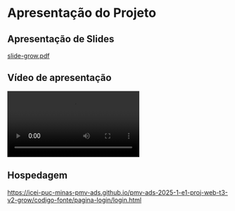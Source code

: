 # Apresentação do Projeto

## Apresentação de Slides
[slide-grow.pdf](./slide-grow.pdf)


## Vídeo de apresentação

<video controls>
  <source src="./video-grow.mp4" type="video/mp4">
</video>

## Hospedagem

https://icei-puc-minas-pmv-ads.github.io/pmv-ads-2025-1-e1-proj-web-t3-v2-grow/codigo-fonte/pagina-login/login.html